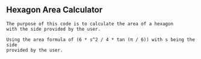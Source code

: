 ## Hexagon Area Calculator
    The purpose of this code is to calculate the area of a hexagon
    with the side provided by the user.

    Using the area formula of (6 * s^2 / 4 * tan (π / 6)) with s being the side
    provided by the user.